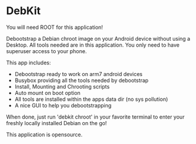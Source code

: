 DebKit
======

You will need ROOT for this application!

Debootstrap a Debian chroot image on your Android device without using a Desktop.
All tools needed are in this application. You only need to have superuser access to your phone.

This app includes:
- Debootstrap ready to work on arm7 android devices
- Busybox providing all the tools needed by debootstrap
- Install, Mounting and Chrooting scripts
- Auto mount on boot option
- All tools are installed within the apps data dir (no sys pollution)
- A nice GUI to help you debootstrapping

When done, just run 'debkit chroot' in your favorite terminal to enter your freshly locally installed Debian on the go!

This application is opensource.
